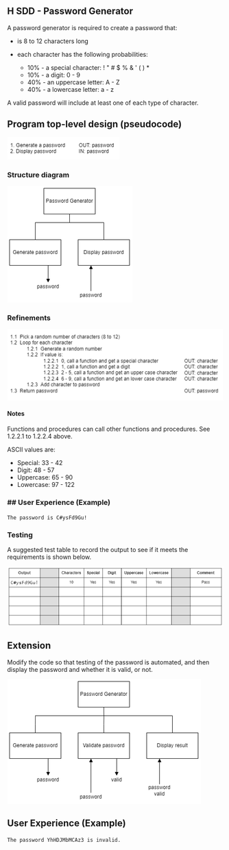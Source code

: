 ## H SDD - Password Generator

A password generator is required to create a password that:

* is 8 to 12 characters long
	
* each character has the following probabilities:
	
    * 10% - a special character: ! " # $ % & ' ( ) *
	* 10% - a digit: 0 - 9
	* 40%  - an uppercase letter: A - Z
	* 40%  - a lowercase letter: a - z

A valid password will include at least one of each type of character.

## Program top-level design (pseudocode)

![Top level design](assets/PC.png)

### Structure diagram

![Top level design](assets/SD.png)

### Refinements

![Refinements](assets/Refine.png)

#### Notes

Functions and procedures can call other functions and procedures.  See 1.2.2.1 to 1.2.2.4 above.

ASCII values are:

* Special: 33 - 42
* Digit: 48 - 57
* Uppercase: 65 - 90
* Lowercase: 97 - 122

### ## User Experience (Example)

`The password is C#ysFd9Gu!`

### Testing

A suggested test table to record the output to see if it meets the requirements is shown below.

![Test table](assets/Testing.png)

## Extension

Modify the code so that testing of the password is automated, and then display the password and whether it is valid, or not.

![Validate password](assets/Extend.png)

## User Experience (Example)

`The password YhHDJMbMCAz3 is invalid.`